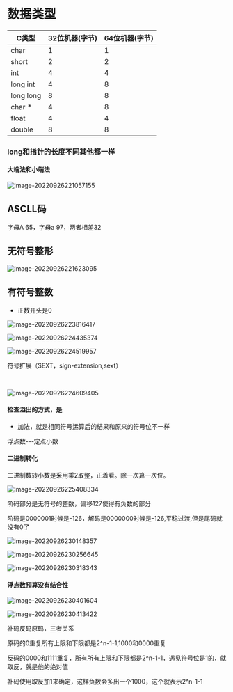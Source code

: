 

# 数据类型

| C类型     | 32位机器(字节) | 64位机器(字节) |
| --------- | -------------- | -------------- |
| char      | 1              | 1              |
| short     | 2              | 2              |
| int       | 4              | 4              |
| long int  | 4              | 8              |
| long long | 8              | 8              |
| char *    | 4              | 8              |
| float     | 4              | 4              |
| double    | 8              | 8              |

### long和指针的长度不同其他都一样

#### 大端法和小端法

![image-20220926221057155](C:\Users\mikumifa\AppData\Roaming\Typora\typora-user-images\image-20220926221057155.png)

## ASCLL码

字母A 65，字母a 97，两者相差32

## 无符号整形

![image-20220926221623095](C:\Users\mikumifa\AppData\Roaming\Typora\typora-user-images\image-20220926221623095.png)

## 有符号整数

- 正数开头是0

![image-20220926223816417](C:\Users\mikumifa\AppData\Roaming\Typora\typora-user-images\image-20220926223816417.png)

![image-20220926224435374](C:\Users\mikumifa\AppData\Roaming\Typora\typora-user-images\image-20220926224435374.png)

![image-20220926224519957](C:\Users\mikumifa\AppData\Roaming\Typora\typora-user-images\image-20220926224519957.png)

符号扩展（SEXT，sign-extension,sext）

​	

![image-20220926224609405](C:\Users\mikumifa\AppData\Roaming\Typora\typora-user-images\image-20220926224609405.png)

#### 检查溢出的方式，是

- 加法，就是相同符号运算后的结果和原来的符号位不一样

浮点数---定点小数

#### 二进制转化

二进制数转小数是采用乘2取整，正着看。除一次算一次位。

![image-20220926225408334](C:\Users\mikumifa\AppData\Roaming\Typora\typora-user-images\image-20220926225408334.png)

阶码部分是无符号的整数，偏移127使得有负数的部分

阶码是0000001时候是-126，解码是0000000时候是-126,平稳过渡,但是尾码就没有0了

![image-20220926230148357](C:\Users\mikumifa\AppData\Roaming\Typora\typora-user-images\image-20220926230148357.png)

![image-20220926230256645](C:\Users\mikumifa\AppData\Roaming\Typora\typora-user-images\image-20220926230256645.png)

![image-20220926230318343](C:\Users\mikumifa\AppData\Roaming\Typora\typora-user-images\image-20220926230318343.png)

#### 浮点数预算没有结合性

![image-20220926230401604](C:\Users\mikumifa\AppData\Roaming\Typora\typora-user-images\image-20220926230401604.png)

![image-20220926230413422](C:\Users\mikumifa\AppData\Roaming\Typora\typora-user-images\image-20220926230413422.png)

补码反码原码，三者关系

原码的0重复所有上限和下限都是2^n-1-1,1000和0000重复

反码的0000和1111重复，所有所有上限和下限都是2^n-1-1，遇见符号位是1的，就取反，就是他的绝对值

补码使用取反加1来确定，这样负数会多出一个1000，这个就表示2^n-1-1